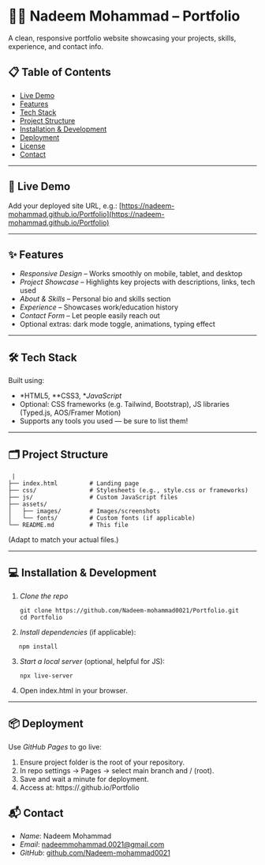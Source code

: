 # 🧑‍💻 Nadeem Mohammad – Portfolio

A clean, responsive portfolio website showcasing your projects, skills, experience, and contact info.

## 📋 Table of Contents

* [Live Demo](#live-demo)
* [Features](#features)
* [Tech Stack](#tech-stack)
* [Project Structure](#project-structure)
* [Installation & Development](#installation--development)
* [Deployment](#deployment)
* [License](#license)
* [Contact](#contact)

---

## 🚀 Live Demo

Add your deployed site URL, e.g.:
[https://nadeem-mohammad.github.io/Portfolio](https://nadeem-mohammad.github.io/Portfolio)

---

## ✨ Features

* *Responsive Design* – Works smoothly on mobile, tablet, and desktop
* *Project Showcase* – Highlights key projects with descriptions, links, tech used
* *About & Skills* – Personal bio and skills section
* *Experience* – Showcases work/education history
* *Contact Form* – Let people easily reach out
* Optional extras: dark mode toggle, animations, typing effect

---

## 🛠 Tech Stack

Built using:

* *HTML5, **CSS3, **JavaScript*
* Optional: CSS frameworks (e.g. Tailwind, Bootstrap), JS libraries (Typed.js, AOS/Framer Motion)
* Supports any tools you used — be sure to list them!

---

## 🗂 Project Structure

```
 |
├── index.html         # Landing page
├── css/               # Stylesheets (e.g., style.css or frameworks)
├── js/                # Custom JavaScript files
├── assets/
│   ├── images/        # Images/screenshots
│   └── fonts/         # Custom fonts (if applicable)
└── README.md          # This file
```

(Adapt to match your actual files.)

---

## 💻 Installation & Development

1. *Clone the repo*

   ```
   git clone https://github.com/Nadeem-mohammad0021/Portfolio.git
   cd Portfolio
   ```

2. *Install dependencies* (if applicable):

```
   npm install
   ```

3. *Start a local server* (optional, helpful for JS):

   ```
   npx live-server
   ```

4. Open index.html in your browser.

---

## 📦 Deployment

Use *GitHub Pages* to go live:

1. Ensure project folder is the root of your repository.
2. In repo settings → Pages → select main branch and / (root).
3. Save and wait a minute for deployment.
4. Access at: https://<your-username>.github.io/Portfolio



## 📬 Contact

* *Name*: Nadeem Mohammad
* *Email*: [nadeemmohammad.0021@gmail.com](mailto:nadeemmohammad.0021@gmail.com)
* *GitHub*: [github.com/Nadeem-mohammad0021](https://github.com/Nadeem-mohammad0021)
